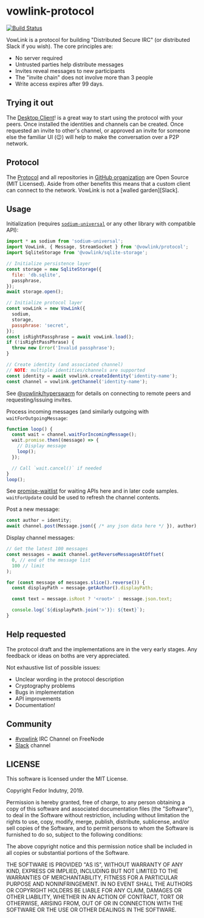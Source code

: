 # vowlink-protocol
[![Build Status](https://travis-ci.org/vowlink/vowlink-protocol.svg?branch=master)](http://travis-ci.org/vowlink/vowlink-protocol)

VowLink is a protocol for building "Distributed Secure IRC" (or distributed
Slack if you wish). The core principles are:

* No server required
* Untrusted parties help distribute messages
* Invites reveal messages to new participants
* The "invite chain" does not involve more than 3 people
* Write access expires after 99 days.

## Trying it out

The [Desktop Client][electron]! is a great way to start using the protocol with
your peers. Once installed the identities and channels can be created.
Once requested an invite to other's channel, or approved an invite for someone
else the familiar UI (:wink:) will help to make the conversation over a P2P
network.

## Protocol

The [Protocol][Protocol] and all repositories in [GitHub organization][org] are
Open Source (MIT Licensed). Aside from other benefits this means that a custom
client can connect to the network. VowLink is not a [walled garden][Slack].

## Usage

Initialization (requires [`sodium-universal`][sodium] or any other library with
compatible API):
```js
import * as sodium from 'sodium-universal';
import VowLink, { Message, StreamSocket } from '@vowlink/protocol';
import SqliteStorage from '@vowlink/sqlite-storage';

// Initialize persistence layer
const storage = new SqliteStorage({
  file: 'db.sqlite',
  passphrase,
});
await storage.open();

// Initialize protocol layer
const vowLink = new VowLink({
  sodium,
  storage,
  passphrase: 'secret',
});
const isRightPassphrase = await vowLink.load();
if (!isRightPassPhrase) {
  throw new Error('Invalid passphrase');
}

// Create identity (and associated channel)
// NOTE: multiple identities/channels are supported
const identity = await vowlink.createIdentity('identity-name');
const channel = vowlink.getChannel('identity-name');
```

See [@vowlink/hyperswarm][swarm] for details on connecting to remote peers and
requesting/issuing invites.

Process incoming messages (and similarly outgoing with `waitForOutgoingMessage`:
```js
function loop() {
  const wait = channel.waitForIncomingMessage();
  wait.promise.then((message) => {
    // Display message
    loop();
  });

  // Call `wait.cancel()` if needed
}
loop();
```
See [promise-waitlist][] for waiting APIs here and in later code samples.
`waitForUpdate` could be used to refresh the channel contents.


Post a new message:
```js
const author = identity;
await channel.post(Message.json({ /* any json data here */ }), author);
```

Display channel messages:
```js
// Get the latest 100 messages
const messages = await channel.getReverseMessagesAtOffset(
  0, // end of the message list
  100 // limit
);

for (const message of messages.slice().reverse()) {
  const displayPath = message.getAuthor().displayPath;

  const text = message.isRoot ? '<root>' : message.json.text;

  console.log(`${displayPath.join('>')}: ${text}`);
}
```

## Help requested

The protocol draft and the implementations are in the very early stages. Any
feedback or ideas on boths are very appreciated.

Not exhaustive list of possible issues:

* Unclear wording in the protocol description
* Cryptography problems
* Bugs in implementation
* API improvements
* Documentation!

## Community

* [#vowlink][comm-irc] IRC Channel on FreeNode
* [Slack][comm-slack] channel

## LICENSE

This software is licensed under the MIT License.

Copyright Fedor Indutny, 2019.

Permission is hereby granted, free of charge, to any person obtaining a
copy of this software and associated documentation files (the
"Software"), to deal in the Software without restriction, including
without limitation the rights to use, copy, modify, merge, publish,
distribute, sublicense, and/or sell copies of the Software, and to permit
persons to whom the Software is furnished to do so, subject to the
following conditions:

The above copyright notice and this permission notice shall be included
in all copies or substantial portions of the Software.

THE SOFTWARE IS PROVIDED "AS IS", WITHOUT WARRANTY OF ANY KIND, EXPRESS
OR IMPLIED, INCLUDING BUT NOT LIMITED TO THE WARRANTIES OF
MERCHANTABILITY, FITNESS FOR A PARTICULAR PURPOSE AND NONINFRINGEMENT. IN
NO EVENT SHALL THE AUTHORS OR COPYRIGHT HOLDERS BE LIABLE FOR ANY CLAIM,
DAMAGES OR OTHER LIABILITY, WHETHER IN AN ACTION OF CONTRACT, TORT OR
OTHERWISE, ARISING FROM, OUT OF OR IN CONNECTION WITH THE SOFTWARE OR THE
USE OR OTHER DEALINGS IN THE SOFTWARE.

[Protocol]: protocol.md
[promise-waitlist]: https://github.com/indutny/promise-waitlist
[swarm]: https://github.com/vowlink/vowlink-swarm
[electron]: https://github.com/vowlink/vowlink-electron/releases
[comm-irc]: https://webchat.freenode.net/?channel=#vowlink
[comm-slack]: https://join.slack.com/t/vowlink/shared_invite/enQtNzM1MjEzMjM1Njg2LTg2NGM2YjI0ODA0YWQ3ZDJhMGE5NTU2YTc0MTZhZGNjY2EzYjc2NmUzMTFmNTZlOGE0ZmZkMTQxMGNkMTdhYzQ
[sodium]: https://github.com/sodium-friends/sodium-universal
[org]: https://github.com/vowlink/
